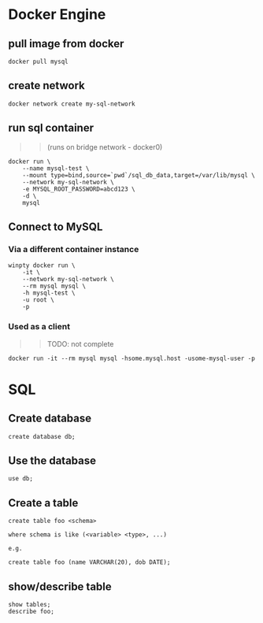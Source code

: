 # Docker Engine

## pull image from docker

```
docker pull mysql
```

## create network
```
docker network create my-sql-network
```

## run sql container

>> (runs on bridge network - docker0)
```
docker run \
    --name mysql-test \
    --mount type=bind,source=`pwd`/sql_db_data,target=/var/lib/mysql \
    --network my-sql-network \
    -e MYSQL_ROOT_PASSWORD=abcd123 \
    -d \
    mysql
```
## Connect to MySQL

### Via a different container instance
```
winpty docker run \
    -it \
    --network my-sql-network \
    --rm mysql mysql \
    -h mysql-test \
    -u root \
    -p
```


### Used as a client

>> TODO: not complete

```
docker run -it --rm mysql mysql -hsome.mysql.host -usome-mysql-user -p
```

# SQL

## Create database
```
create database db;
```

## Use the database
```
use db;
```

## Create a table
```
create table foo <schema>

where schema is like (<variable> <type>, ...) 

e.g.

create table foo (name VARCHAR(20), dob DATE);
```

## show/describe table

```
show tables;
describe foo;
```
